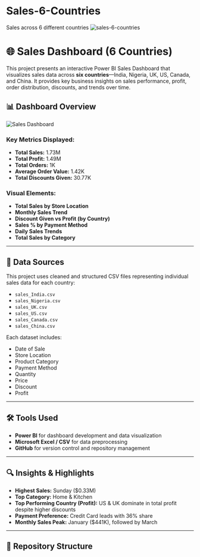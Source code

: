 # Sales-6-Countries
Sales across 6 different countries
![sales-6-countries](https://github.com/user-attachments/assets/bf77681c-4216-4678-9f08-2ff3296007df)

# 🌐 Sales Dashboard (6 Countries)

This project presents an interactive Power BI Sales Dashboard that visualizes sales data across **six countries**—India, Nigeria, UK, US, Canada, and China. It provides key business insights on sales performance, profit, order distribution, discounts, and trends over time.

## 📊 Dashboard Overview

![Sales Dashboard](sales-6-countries.png)

### Key Metrics Displayed:

- **Total Sales:** 1.73M
- **Total Profit:** 1.49M
- **Total Orders:** 1K
- **Average Order Value:** 1.42K
- **Total Discounts Given:** 30.77K

### Visual Elements:

- **Total Sales by Store Location**
- **Monthly Sales Trend**
- **Discount Given vs Profit (by Country)**
- **Sales % by Payment Method**
- **Daily Sales Trends**
- **Total Sales by Category**

---

## 📁 Data Sources

This project uses cleaned and structured CSV files representing individual sales data for each country:

- `sales_India.csv`
- `sales_Nigeria.csv`
- `sales_UK.csv`
- `sales_US.csv`
- `sales_Canada.csv`
- `sales_China.csv`

Each dataset includes:
- Date of Sale
- Store Location
- Product Category
- Payment Method
- Quantity
- Price
- Discount
- Profit

---

## 🛠️ Tools Used

- **Power BI** for dashboard development and data visualization
- **Microsoft Excel / CSV** for data preprocessing
- **GitHub** for version control and repository management

---

## 🔍 Insights & Highlights

- **Highest Sales:** Sunday ($0.33M)
- **Top Category:** Home & Kitchen
- **Top Performing Country (Profit):** US & UK dominate in total profit despite higher discounts
- **Payment Preference:** Credit Card leads with 36% share
- **Monthly Sales Peak:** January ($441K), followed by March

---

## 📂 Repository Structure
